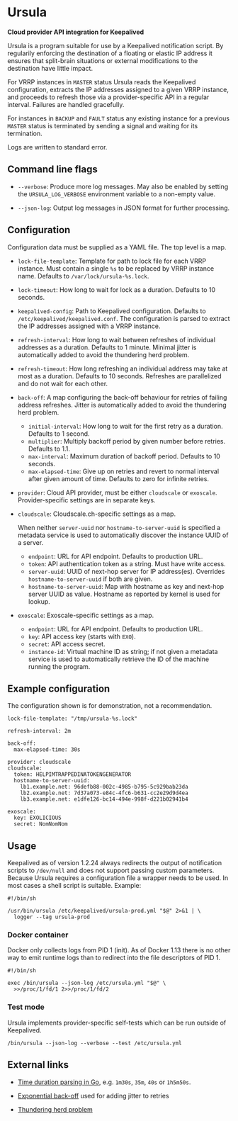 # Ursula

**Cloud provider API integration for Keepalived**

Ursula is a program suitable for use by a Keepalived notification script. By
regularily enforcing the destination of a floating or elastic IP address it
ensures that split-brain situations or external modifications to the
destination have little impact.

For VRRP instances in `MASTER` status Ursula reads the Keepalived
configuration, extracts the IP addresses assigned to a given VRRP instance, and
proceeds to refresh those via a provider-specific API in a regular interval.
Failures are handled gracefully.

For instances in `BACKUP` and `FAULT` status any existing instance for
a previous `MASTER` status is terminated by sending a signal and waiting for
its termination.

Logs are written to standard error.


## Command line flags

* `--verbose`: Produce more log messages. May also be enabled by setting the
  `URSULA_LOG_VERBOSE` environment variable to a non-empty value.

* `--json-log`: Output log messages in JSON format for further processing.


## Configuration

Configuration data must be supplied as a YAML file. The top level is a map.

* `lock-file-template`: Template for path to lock file for each VRRP instance.
  Must contain a single `%s` to be replaced by VRRP instance name. Defaults to
  `/var/lock/ursula-%s.lock`.

* `lock-timeout`: How long to wait for lock as a duration. Defaults to 10
  seconds.

* `keepalived-config`: Path to Keepalived configuration. Defaults to
  `/etc/keepalived/keepalived.conf`. The configuration is parsed to extract
  the IP addresses assigned with a VRRP instance.

* `refresh-interval`: How long to wait between refreshes of individual
  addresses as a duration. Defaults to 1 minute. Minimal jitter is
  automatically added to avoid the thundering herd problem.

* `refresh-timeout`: How long refreshing an individual address may take at most
  as a duration. Defaults to 10 seconds. Refreshes are parallelized and do not
  wait for each other.

* `back-off`: A map configuring the back-off behaviour for retries of failing
  address refreshes. Jitter is automatically added to avoid the thundering herd
  problem.

  * `initial-interval`: How long to wait for the first retry as a duration.
    Defaults to 1 second.
  * `multiplier`: Multiply backoff period by given number before retries.
    Defaults to 1.1.
  * `max-interval`: Maximum duration of backoff period. Defaults to 10 seconds.
  * `max-elapsed-time`: Give up on retries and revert to normal interval after
    given amount of time. Defaults to zero for infinite retries.

* `provider`: Cloud API provider, must be either `cloudscale` or `exoscale`.
  Provider-specific settings are in separate keys.

* `cloudscale`: Cloudscale.ch-specific settings as a map.

  When neither `server-uuid` nor `hostname-to-server-uuid` is specified
  a metadata service is used to automatically discover the instance UUID of
  a server.

  * `endpoint`: URL for API endpoint. Defaults to production URL.
  * `token`: API authentication token as a string. Must have write access.
  * `server-uuid`: UUID of next-hop server for IP address(es). Overrides
    `hostname-to-server-uuid` if both are given.
  * `hostname-to-server-uuid`: Map with hostname as key and next-hop server
    UUID as value. Hostname as reported by kernel is used for lookup.

* `exoscale`: Exoscale-specific settings as a map.

  * `endpoint`: URL for API endpoint. Defaults to production URL.
  * `key`: API access key (starts with `EXO`).
  * `secret`: API access secret.
  * `instance-id`: Virtual machine ID as string; if not given a metadata
    service is used to automatically retrieve the ID of the machine running the
    program.


## Example configuration

The configuration shown is for demonstration, not a recommendation.

```
lock-file-template: "/tmp/ursula-%s.lock"

refresh-interval: 2m

back-off:
  max-elapsed-time: 30s

provider: cloudscale
cloudscale:
  token: HELPIMTRAPPEDINATOKENGENERATOR
  hostname-to-server-uuid:
    lb1.example.net: 96defb88-002c-4985-b795-5c929bab23da
    lb2.example.net: 7d37a073-e84c-4fc6-b631-cc2e29d9d4ea
    lb3.example.net: e1dfe126-bc14-494e-998f-d221b02941b4

exoscale:
  key: EXOLICIOUS
  secret: NomNomNom
```


## Usage

Keepalived as of version 1.2.24 always redirects the output of notification
scripts to `/dev/null` and does not support passing custom parameters. Because
Ursula requires a configuration file a wrapper needs to be used. In most cases
a shell script is suitable. Example:

```
#!/bin/sh

/usr/bin/ursula /etc/keepalived/ursula-prod.yml "$@" 2>&1 | \
  logger --tag ursula-prod
```


### Docker container

Docker only collects logs from PID 1 (init). As of Docker 1.13 there is no
other way to emit runtime logs than to redirect into the file descriptors of
PID 1.

```
#!/bin/sh

exec /bin/ursula --json-log /etc/ursula.yml "$@" \
  >>/proc/1/fd/1 2>>/proc/1/fd/2
```

### Test mode

Ursula implements provider-specific self-tests which can be run outside of
Keepalived.

```
/bin/ursula --json-log --verbose --test /etc/ursula.yml
```


## External links

* [Time duration parsing in Go](https://golang.org/pkg/time/#ParseDuration),
  e.g. `1m30s`, `35m`, `40s` or `1h5m50s`.

* [Exponential back-off](https://godoc.org/github.com/cenkalti/backoff#ExponentialBackOff)
  used for adding jitter to retries

* [Thundering herd problem](https://en.wikipedia.org/wiki/Thundering_herd_problem)

<!-- vim: set sw=2 sts=2 et : -->
